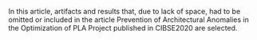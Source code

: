In this article, artifacts and results that, due to lack of space, had to be omitted or included in the article Prevention of Architectural Anomalies in the Optimization of PLA Project published in CIBSE2020 are selected.
